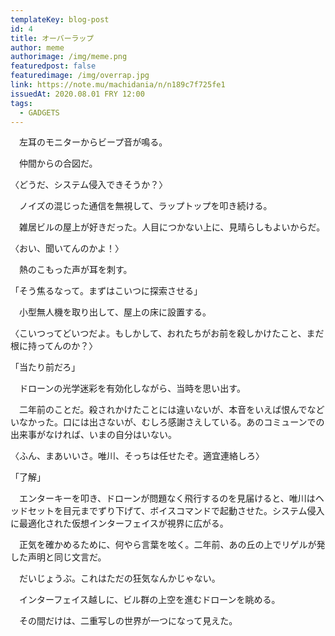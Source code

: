 ```yaml
---
templateKey: blog-post
id: 4
title: オーバーラップ
author: meme
authorimage: /img/meme.png
featuredpost: false
featuredimage: /img/overrap.jpg
link: https://note.mu/machidania/n/n189c7f725fe1
issuedAt: 2020.08.01 FRY 12:00
tags:
  - GADGETS
---
```


　左耳のモニターからビープ音が鳴る。　

　仲間からの合図だ。

〈どうだ、システム侵入できそうか？〉

　ノイズの混じった通信を無視して、ラップトップを叩き続ける。

　雑居ビルの屋上が好きだった。人目につかない上に、見晴らしもよいからだ。

〈おい、聞いてんのかよ！〉

　熱のこもった声が耳を刺す。

「そう焦るなって。まずはこいつに探索させる」

　小型無人機を取り出して、屋上の床に設置する。

〈こいつってどいつだよ。もしかして、おれたちがお前を殺しかけたこと、まだ根に持ってんのか？〉

「当たり前だろ」

　ドローンの光学迷彩を有効化しながら、当時を思い出す。

　二年前のことだ。殺されかけたことには違いないが、本音をいえば恨んでなどいなかった。口には出さないが、むしろ感謝さえしている。あのコミューンでの出来事がなければ、いまの自分はいない。

〈ふん、まあいいさ。唯川、そっちは任せたぞ。適宜連絡しろ〉


「了解」

　エンターキーを叩き、ドローンが問題なく飛行するのを見届けると、唯川はヘッドセットを目元までずり下げて、ボイスコマンドで起動させた。システム侵入に最適化された仮想インターフェイスが視界に広がる。

　正気を確かめるために、何やら言葉を呟く。二年前、あの丘の上でリゲルが発した声明と同じ文言だ。

　だいじょうぶ。これはただの狂気なんかじゃない。

　インターフェイス越しに、ビル群の上空を進むドローンを眺める。

　その間だけは、二重写しの世界が一つになって見えた。
